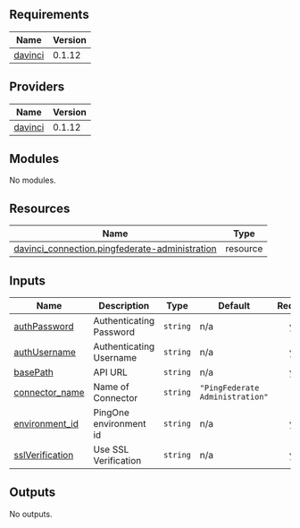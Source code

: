 <!-- BEGIN_TF_DOCS -->
## Requirements

| Name | Version |
|------|---------|
| <a name="requirement_davinci"></a> [davinci](#requirement\_davinci) | 0.1.12 |

## Providers

| Name | Version |
|------|---------|
| <a name="provider_davinci"></a> [davinci](#provider\_davinci) | 0.1.12 |

## Modules

No modules.

## Resources

| Name | Type |
|------|------|
| [davinci_connection.pingfederate-administration](https://registry.terraform.io/providers/pingidentity/davinci/0.1.12/docs/resources/connection) | resource |

## Inputs

| Name | Description | Type | Default | Required |
|------|-------------|------|---------|:--------:|
| <a name="input_authPassword"></a> [authPassword](#input\_authPassword) | Authenticating Password | `string` | n/a | yes |
| <a name="input_authUsername"></a> [authUsername](#input\_authUsername) | Authenticating Username | `string` | n/a | yes |
| <a name="input_basePath"></a> [basePath](#input\_basePath) | API URL | `string` | n/a | yes |
| <a name="input_connector_name"></a> [connector\_name](#input\_connector\_name) | Name of Connector | `string` | `"PingFederate Administration"` | no |
| <a name="input_environment_id"></a> [environment\_id](#input\_environment\_id) | PingOne environment id | `string` | n/a | yes |
| <a name="input_sslVerification"></a> [sslVerification](#input\_sslVerification) | Use SSL Verification | `string` | n/a | yes |

## Outputs

No outputs.
<!-- END_TF_DOCS -->